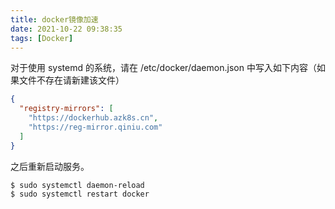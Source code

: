 ```yaml
---
title: docker镜像加速
date: 2021-10-22 09:38:35
tags: [Docker]
---
```


对于使用 systemd 的系统，请在 /etc/docker/daemon.json 中写入如下内容（如果文件不存在请新建该文件）
```json
{
  "registry-mirrors": [
    "https://dockerhub.azk8s.cn",
    "https://reg-mirror.qiniu.com"
  ]
}

```
之后重新启动服务。
```shell
$ sudo systemctl daemon-reload
$ sudo systemctl restart docker

```

